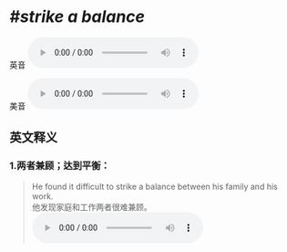 # ***\#strike a balance*** 
英音
<audio src="./media/strike a balance1_AAC.aac" controls="controls"></audio>

美音
<audio src="./media/strike a balance2_AAC.aac" controls="controls"></audio>



  

英文释义
---
### 1.**两者兼顾；达到平衡：**  

 > He found it difficult to strike a balance between his family and his work.  
 > 他发现家庭和工作两者很难兼顾。    
<audio src="./media/strike-13.aac" controls="controls"></audio>


